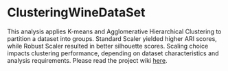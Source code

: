 # ClusteringWineDataSet
This analysis applies K-means and Agglomerative Hierarchical Clustering to partition a dataset into groups. Standard Scaler yielded higher ARI scores, while Robust Scaler resulted in better silhouette scores. Scaling choice impacts clustering performance, depending on dataset characteristics and analysis requirements.
Please read the project wiki [here](https://github.com/temmyfioye/ClusteringWineDataSet/wiki).

